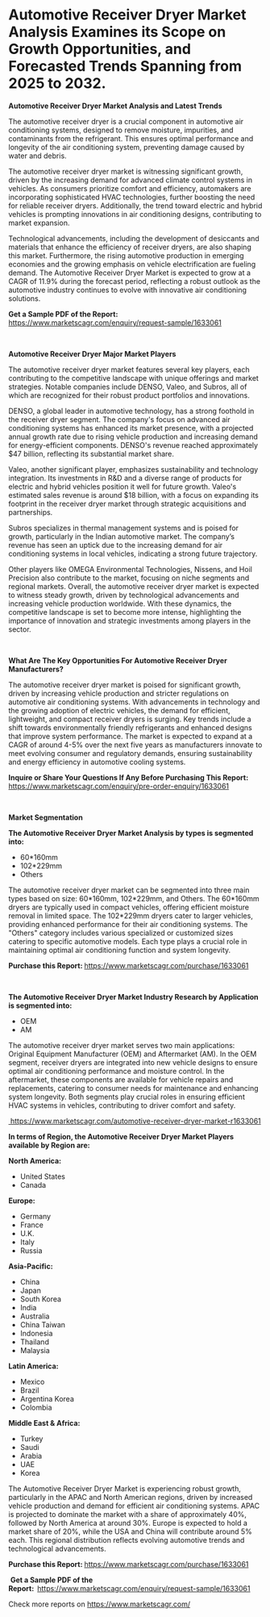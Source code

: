 <p><h1>Automotive Receiver Dryer Market Analysis Examines its Scope on Growth Opportunities, and Forecasted Trends Spanning from 2025 to 2032.</h1></p><p><strong>Automotive Receiver Dryer Market Analysis and Latest Trends</strong></p>
<p><p>The automotive receiver dryer is a crucial component in automotive air conditioning systems, designed to remove moisture, impurities, and contaminants from the refrigerant. This ensures optimal performance and longevity of the air conditioning system, preventing damage caused by water and debris. </p><p>The automotive receiver dryer market is witnessing significant growth, driven by the increasing demand for advanced climate control systems in vehicles. As consumers prioritize comfort and efficiency, automakers are incorporating sophisticated HVAC technologies, further boosting the need for reliable receiver dryers. Additionally, the trend toward electric and hybrid vehicles is prompting innovations in air conditioning designs, contributing to market expansion.</p><p>Technological advancements, including the development of desiccants and materials that enhance the efficiency of receiver dryers, are also shaping this market. Furthermore, the rising automotive production in emerging economies and the growing emphasis on vehicle electrification are fueling demand. The Automotive Receiver Dryer Market is expected to grow at a CAGR of 11.9% during the forecast period, reflecting a robust outlook as the automotive industry continues to evolve with innovative air conditioning solutions.</p></p>
<p><strong>Get a Sample PDF of the Report:&nbsp;</strong> <a href="https://www.marketscagr.com/enquiry/request-sample/1633061?utm_campaign=2452&utm_medium=2&utm_source=Github&utm_content=ia&utm_term=29032025&utm_id=automotive-receiver-dryer">https://www.marketscagr.com/enquiry/request-sample/1633061</a></p>
<p>&nbsp;</p>
<p><strong>Automotive Receiver Dryer Major Market Players</strong></p>
<p><p>The automotive receiver dryer market features several key players, each contributing to the competitive landscape with unique offerings and market strategies. Notable companies include DENSO, Valeo, and Subros, all of which are recognized for their robust product portfolios and innovations.</p><p>DENSO, a global leader in automotive technology, has a strong foothold in the receiver dryer segment. The company's focus on advanced air conditioning systems has enhanced its market presence, with a projected annual growth rate due to rising vehicle production and increasing demand for energy-efficient components. DENSO's revenue reached approximately $47 billion, reflecting its substantial market share.</p><p>Valeo, another significant player, emphasizes sustainability and technology integration. Its investments in R&D and a diverse range of products for electric and hybrid vehicles position it well for future growth. Valeo's estimated sales revenue is around $18 billion, with a focus on expanding its footprint in the receiver dryer market through strategic acquisitions and partnerships.</p><p>Subros specializes in thermal management systems and is poised for growth, particularly in the Indian automotive market. The company’s revenue has seen an uptick due to the increasing demand for air conditioning systems in local vehicles, indicating a strong future trajectory.</p><p>Other players like OMEGA Environmental Technologies, Nissens, and Hoil Precision also contribute to the market, focusing on niche segments and regional markets. Overall, the automotive receiver dryer market is expected to witness steady growth, driven by technological advancements and increasing vehicle production worldwide. With these dynamics, the competitive landscape is set to become more intense, highlighting the importance of innovation and strategic investments among players in the sector.</p></p>
<p>&nbsp;</p>
<p><strong>What Are The Key Opportunities For Automotive Receiver Dryer Manufacturers?</strong></p>
<p><p>The automotive receiver dryer market is poised for significant growth, driven by increasing vehicle production and stricter regulations on automotive air conditioning systems. With advancements in technology and the growing adoption of electric vehicles, the demand for efficient, lightweight, and compact receiver dryers is surging. Key trends include a shift towards environmentally friendly refrigerants and enhanced designs that improve system performance. The market is expected to expand at a CAGR of around 4-5% over the next five years as manufacturers innovate to meet evolving consumer and regulatory demands, ensuring sustainability and energy efficiency in automotive cooling systems.</p></p>
<p><strong>Inquire or Share Your Questions If Any Before Purchasing This Report:</strong> <a href="https://www.marketscagr.com/enquiry/pre-order-enquiry/1633061?utm_campaign=2452&utm_medium=2&utm_source=Github&utm_content=ia&utm_term=29032025&utm_id=automotive-receiver-dryer">https://www.marketscagr.com/enquiry/pre-order-enquiry/1633061</a></p>
<p>&nbsp;</p>
<p><strong>Market Segmentation</strong></p>
<p><strong>The Automotive Receiver Dryer Market Analysis by types is segmented into:</strong></p>
<p><ul><li>60*160mm</li><li>102*229mm</li><li>Others</li></ul></p>
<p><p>The automotive receiver dryer market can be segmented into three main types based on size: 60*160mm, 102*229mm, and Others. The 60*160mm dryers are typically used in compact vehicles, offering efficient moisture removal in limited space. The 102*229mm dryers cater to larger vehicles, providing enhanced performance for their air conditioning systems. The "Others" category includes various specialized or customized sizes catering to specific automotive models. Each type plays a crucial role in maintaining optimal air conditioning function and system longevity.</p></p>
<p><strong>Purchase this Report:&nbsp;</strong><a href="https://www.marketscagr.com/purchase/1633061?utm_campaign=2452&utm_medium=2&utm_source=Github&utm_content=ia&utm_term=29032025&utm_id=automotive-receiver-dryer">https://www.marketscagr.com/purchase/1633061</a></p>
<p>&nbsp;</p>
<p><strong>The Automotive Receiver Dryer Market Industry Research by Application is segmented into:</strong></p>
<p><ul><li>OEM</li><li>AM</li></ul></p>
<p><p>The automotive receiver dryer market serves two main applications: Original Equipment Manufacturer (OEM) and Aftermarket (AM). In the OEM segment, receiver dryers are integrated into new vehicle designs to ensure optimal air conditioning performance and moisture control. In the aftermarket, these components are available for vehicle repairs and replacements, catering to consumer needs for maintenance and enhancing system longevity. Both segments play crucial roles in ensuring efficient HVAC systems in vehicles, contributing to driver comfort and safety.</p></p>
<p><a href="https://www.marketscagr.com/automotive-receiver-dryer-market-r1633061?utm_campaign=2452&utm_medium=2&utm_source=Github&utm_content=ia&utm_term=29032025&utm_id=automotive-receiver-dryer">&nbsp;https://www.marketscagr.com/automotive-receiver-dryer-market-r1633061</a></p>
<p><strong>In terms of Region, the Automotive Receiver Dryer Market Players available by Region are:</strong></p>
<p>
    <p> <strong> North America: </strong>
        <ul>
            <li>United States</li>
            <li>Canada</li>
        </ul>
        </p> 
    <p> <strong> Europe: </strong>
        <ul>
            <li>Germany</li>
            <li>France</li>
            <li>U.K.</li>
            <li>Italy</li>
            <li>Russia</li>
        </ul>
        </p> 
    <p> <strong> Asia-Pacific: </strong>
        <ul>
            <li>China</li>
            <li>Japan</li>
            <li>South Korea</li>
            <li>India</li>
            <li>Australia</li>
            <li>China Taiwan</li>
            <li>Indonesia</li>
            <li>Thailand</li>
            <li>Malaysia</li>
        </ul>
        </p> 
    <p> <strong> Latin America: </strong>
        <ul>
            <li>Mexico</li>
            <li>Brazil</li>
            <li>Argentina Korea</li>
            <li>Colombia</li>
        </ul>
        </p> 
    <p> <strong> Middle East & Africa: </strong>
        <ul>
            <li>Turkey</li>
            <li>Saudi</li>
            <li>Arabia</li>
            <li>UAE</li>
            <li>Korea</li>
        </ul>
    </p>
    </p>
<p><p>The Automotive Receiver Dryer Market is experiencing robust growth, particularly in the APAC and North American regions, driven by increased vehicle production and demand for efficient air conditioning systems. APAC is projected to dominate the market with a share of approximately 40%, followed by North America at around 30%. Europe is expected to hold a market share of 20%, while the USA and China will contribute around 5% each. This regional distribution reflects evolving automotive trends and technological advancements.</p></p>
<p><strong>Purchase this Report: </strong><a href="https://www.marketscagr.com/purchase/1633061?utm_campaign=2452&utm_medium=2&utm_source=Github&utm_content=ia&utm_term=29032025&utm_id=automotive-receiver-dryer">https://www.marketscagr.com/purchase/1633061</a></p>
<p>&nbsp;<strong>Get a Sample PDF of the Report:&nbsp;&nbsp;</strong><a href="https://www.marketscagr.com/enquiry/request-sample/1633061?utm_campaign=2452&utm_medium=2&utm_source=Github&utm_content=ia&utm_term=29032025&utm_id=automotive-receiver-dryer">https://www.marketscagr.com/enquiry/request-sample/1633061</a></p>
<p><strong></strong></p>
<p>Check more reports on <a href="https://www.marketscagr.com/?utm_campaign=2452&utm_medium=2&utm_source=Github&utm_content=ia&utm_term=29032025&utm_id=automotive-receiver-dryer">https://www.marketscagr.com/</a></p>